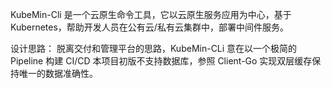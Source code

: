 KubeMin-Cli 是一个云原生命令工具，它以云原生服务应用为中心，基于Kubernetes，帮助开发人员在公有云/私有云集群中，部署中间件服务。

设计思路：
脱离交付和管理平台的思路，KubeMin-CLi 意在以一个极简的 Pipeline 构建 CI/CD
本项目初版不支持数据库，参照 Client-Go 实现双层缓存保持唯一的数据准确性。